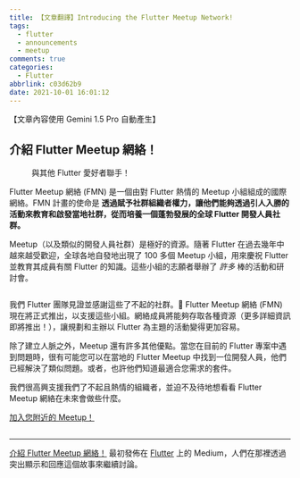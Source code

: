 ```yaml
---
title: 【文章翻譯】Introducing the Flutter Meetup Network!
tags:
  - flutter
  - announcements
  - meetup
comments: true
categories:
  - Flutter
abbrlink: c03d62b9
date: 2021-10-01 16:01:12
---
```


【文章內容使用 Gemini 1.5 Pro 自動產生】

## 介紹 Flutter Meetup 網絡！

<figure>
<img alt="" src="https://cdn-images-1.medium.com/max/1024/1*4eNp-BypLrDgEwkyWbm2zw.png" />
<figcaption>與其他 Flutter 愛好者聯手！</figcaption>
</figure>

Flutter Meetup 網絡 (FMN) 是一個由對 Flutter 熱情的 Meetup 小組組成的國際網絡。FMN 計畫的使命是 **透過賦予社群組織者權力，讓他們能夠透過引人入勝的活動來教育和啟發當地社群，從而培養一個蓬勃發展的全球 Flutter 開發人員社群。**

Meetup（以及類似的開發人員社群）是極好的資源。隨著 Flutter 在過去幾年中越來越受歡迎，全球各地自發地出現了 100 多個 Meetup 小組，用來慶祝 Flutter 並教育其成員有關 Flutter 的知識。這些小組的志願者舉辦了 *許多* 棒的活動和研討會。

<figure>
<img alt="" src="https://cdn-images-1.medium.com/max/1024/1*v_2ToStDprKx9KEzZgA5Fw.png" />
</figure>

我們 Flutter 團隊見證並感謝這些了不起的社群。💙 Flutter Meetup 網絡 (FMN) 現在將正式推出，以支援這些小組。網絡成員將能夠存取各種資源（更多詳細資訊即將推出！），讓規劃和主辦以 Flutter 為主題的活動變得更加容易。

除了建立人脈之外，Meetup 還有許多其他優點。當您在目前的 Flutter 專案中遇到問題時，很有可能您可以在當地的 Flutter Meetup 中找到一位開發人員，他們已經解決了類似問題。或者，也許他們知道最適合您需求的套件。

我們很高興支援我們了不起且熱情的組織者，並迫不及待地想看看 Flutter Meetup 網絡在未來會做些什麼。

<a href="https://www.meetup.com/pro/flutter">加入您附近的 Meetup！</a>

<img src="https://medium.com/_/stat?event=post.clientViewed&referrerSource=full_rss&postId=f47f7ac728bc" width="1" height="1" alt=""><hr><p><a href="https://medium.com/flutter/introducing-the-flutter-meetup-network-f47f7ac728bc">介紹 Flutter Meetup 網絡！</a> 最初發佈在 <a href="https://medium.com/flutter">Flutter</a> 上的 Medium，人們在那裡透過突出顯示和回應這個故事來繼續討論。</p> 
